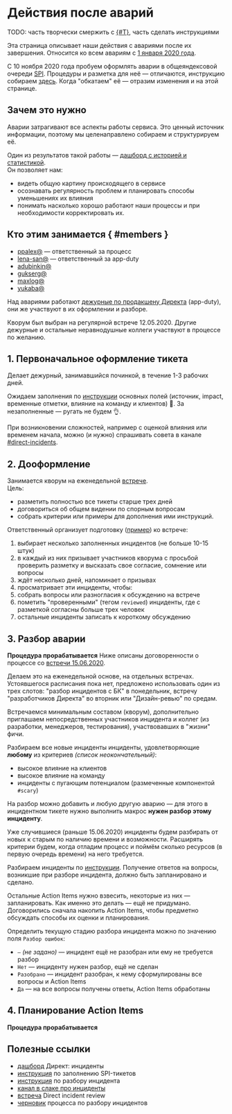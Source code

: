 # Действия после аварий
TODO: часть творчески смержить с [{#T}](../processes/incidents.md), часть сделать инструкциями

Эта страница описывает наши действия с авариями после их завершения.
Относится ко всем авариям с [1 января 2020 года](https://st.yandex-team.ru/DIRECTINCIDENTS-489).

C 10 ноября 2020 года пробуем оформлять аварии в общеяндексовой очереди [SPI](https://st.yandex-team.ru/SPI/order:updated:false/filter?components=84635).
Процедуры и разметка для неё — отличаются, инструкцию собираем [здесь](spi-ticket.md). Когда "обкатаем" её — отразим изменения и на этой странице.

## Зачем это нужно
Аварии затрагивают все аспекты работы сервиса.
Это ценный источник информации, поэтому мы целенаправлено собираем и структурируем её.

Один из результатов такой работы — [дашборд с историей и статистикой](https://dash.yandex-team.ru/aq299sisay946?mode=tv).  
Он позволяет нам:

- видеть общую картину происходящего в сервисе
- осознавать регулярность проблем и планировать способы уменьшениях их влияния
- понимать насколько хорошо работают наши процессы и при необходимости корректировать их.


## Кто этим занимается { #members }
- [ppalex@](https://staff.yandex-team.ru/ppalex) — ответственный за процесс
- [lena-san@](https://staff.yandex-team.ru/lena-san) — ответственный за app-duty
- [adubinkin@](https://staff.yandex-team.ru/adubinkin)
- [gukserg@](https://staff.yandex-team.ru/gukserg)
- [maxlog@](https://staff.yandex-team.ru/maxlog)
- [yukaba@](https://staff.yandex-team.ru/yukaba)

Над авариями работают [дежурные по продакшену Директа](https://abc.yandex-team.ru/services/direct-app-duty/) (app-duty), они же участвуют в их оформлении и разборе.

Кворум был выбран на регулярной встрече 12.05.2020.
Другие дежурные и остальные неравнодушные коллеги участвуют в процессе по желанию.

## 1. Первоначальное оформление тикета
Делает дежурный, занимавшийся починкой, в течение 1-3 рабочих дней.

Ожидаем заполнения по [инструкции](spi-ticket.md#after-incident) основных полей (источник, impact, временные отметки, влияние на команду и клиентов) 🤝.
За незаполненные — ругать не будем 👌.

При возникновении сложностей, например с оценкой влияния или временем начала,
можно (и нужно) спрашивать совета в канале [#direct-incidents]({{incidents-channel}}).


## 2. Дооформление
Занимается кворум на еженедельной [встрече](https://calendar.yandex-team.ru/event/53871499).  
Цель:

- разметить полностью все тикеты старше трех дней
- договориться об общем видении по спорным вопросам
- собрать критерии или примеры для дополнения ими инструкций.

Ответственный организует подготовку ([пример](https://st.yandex-team.ru/DIRECT-126003)) ко встрече:

1. выбирает несколько заполненных инцидентов (не больше 10-15 штук)
1. в каждый из них призывает участников кворума с просьбой проверить разметку и высказать свое согласие, сомнение или вопросы
1. ждёт несколько дней, напоминает о призывах
1. просматривает эти инциденты, чтобы:
  1. собрать вопросы или разногласия к обсуждению на встрече
  1. пометить "проверенными" (тегом `reviewed`) инциденты, где с разметкой согласны больше трех человек 
  1. остальные инциденты записать к короткому обсуждению


## 3. Разбор аварии
__Процедура прорабатывается__
Ниже описаны договоренности о процессе со
[встречи 15.06.2020](https://calendar.yandex-team.ru/event/51230260?applyToFuture=0&event_date=2020-06-15T15%3A00%3A00&layerId=18932).

Делаем это на еженедельной основе, на отдельных встречах.
Устоявшегося расписания пока нет, предложено использовать один из трех слотов:
"разбор инцидентов с БК" в понедельник,
встречу "разработчиков Директа" во вторник
или "Дизайн-ревью" по средам.

Встречаемся минимальным составом (кворум), дополнительно приглашаем непосредственных участников инцидента
и коллег (из разработки, менеджеров, тестирования), участвовавших в "жизни" фичи.

Разбираем все новые инциденты инциденты, удовлетворяющие **любому** из критериев _(список неокончательный)_:

- высокое влияние на клиентов
- высокое влияние на команду
- инциденты с пугающим потенциалом (размеченные компонентой `#scary`)

На разбор можно добавить и любую другую аварию — для этого
в инцидентном тикете нужно выполнить макрос **нужен разбор этому инциденту**.

Уже случившиеся (раньше 15.06.2020) инциденты будем разбирать от новых к старым по наличию времени и возможности.
Расширять критерии будем, когда отладим процесс и поймём сколько ресурсов (в первую очередь времени) на него требуется.

Разбираем инциденты по [инструкции](analysis.md).
Получение ответов на вопросы, возникшие при разборе инцидента, должно быть запланировано и сделано.

Остальные Action Items нужно взвесить, некоторые из них — запланировать.
Как именно это делать — ещё не придумано.
Договорились сначала накопить Action Items, чтобы предметно обсуждать способы их оценки и планирования.

Определить текущую стадию разбора инцидента можно по значению поля `Разбор ошибок`:

- `—` _(не задано)_ — инцидент ещё не разобран или ему не требуется разбор
- `Нет` — инциденту нужен разбор, ещё не сделан
- `Разобрано` — инцидент разобран, к нему сформулированы все вопросы и Action Items
- `Да` — на все вопросы получены ответы, Action Items обработаны


## 4. Планирование Action Items
__Процедура прорабатывается__


## Полезные ссылки
- [дашборд](https://dash.yandex-team.ru/aq299sisay946?mode=tv) Директ: инциденты
- [инструкция](spi-ticket.md) по заполнению SPI-тикетов
- [инструкция](analysis.md) по разбору инцидента
- [канал в слаке про инциденты]({{incidents-channel}})
- [встреча](https://calendar.yandex-team.ru/event/41165752) Direct incident review
- [черновик](https://wiki.yandex-team.ru/direct/incident-reveiw/process-draft/) процесса по разбору инцидентов
